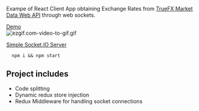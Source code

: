 Exampe of React Client App obtaining Exchange Rates from [TrueFX Market Data Web API](https://www.truefx.com) through web sockets.

[Demo](http://hopeful-wing-6a5b00.bitballoon.com)\
![ezgif.com-video-to-gif.gif](https://s17.postimg.org/sxt35q6tb/ezgif.com-video-to-gif.gif)

[Simple Socket.IO Server](https://github.com/anton6/trufx-server)

```Shell
  npm i && npm start
```

## Project includes
- Code splitting
- Dynamic redux store injection
- Redux Middleware for handling socket connections
